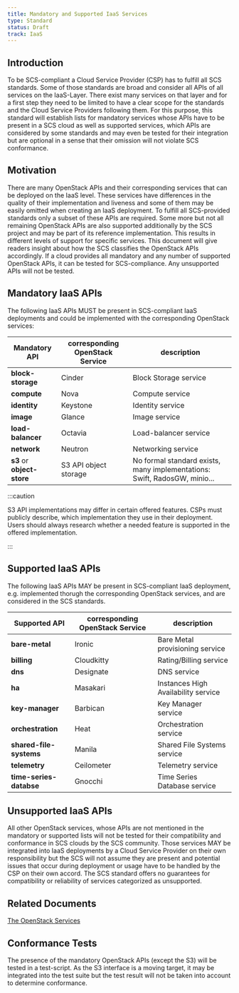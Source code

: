 ```yaml
---
title: Mandatory and Supported IaaS Services
type: Standard
status: Draft
track: IaaS
---
```


## Introduction

To be SCS-compliant a Cloud Service Provider (CSP) has to fulfill all SCS standards.
Some of those standards are broad and consider all APIs of all services on the IaaS-Layer.
There exist many services on that layer and for a first step they need to be limited to have a clear scope for the standards and the Cloud Service Providers following them.
For this purpose, this standard will establish lists for mandatory services whose APIs have to be present in a SCS cloud as well as supported services, which APIs are considered by some standards and may even be tested for their integration but are optional in a sense that their omission will not violate SCS conformance.

## Motivation

There are many OpenStack APIs and their corresponding services that can be deployed on the IaaS level.
These services have differences in the quality of their implementation and liveness and some of them may be easily omitted when creating an IaaS deployment.
To fulfill all SCS-provided standards only a subset of these APIs are required.
Some more but not all remaining OpenStack APIs are also supported additionally by the SCS project and may be part of its reference implementation.
This results in different levels of support for specific services.
This document will give readers insight about how the SCS classifies the OpenStack APIs accordingly.
If a cloud provides all mandatory and any number of supported OpenStack APIs, it can be tested for SCS-compliance.
Any unsupported APIs will not be tested.

## Mandatory IaaS APIs

The following IaaS APIs MUST be present in SCS-compliant IaaS deployments and could be implemented with the corresponding OpenStack services:

| Mandatory API | corresponding OpenStack Service | description |
|-----|-----|-----|
| **block-storage** | Cinder | Block Storage service |
| **compute** | Nova | Compute service |
| **identity** | Keystone | Identity service |
| **image** | Glance | Image service |
| **load-balancer** | Octavia | Load-balancer service |
| **network** | Neutron | Networking service |
| **s3** or **object-store** | S3 API object storage | No formal standard exists, many implementations: Swift, RadosGW, minio... |

:::caution

S3 API implementations may differ in certain offered features.
CSPs must publicly describe, which implementation they use in their deployment.
Users should always research whether a needed feature is supported in the offered implementation.

:::

## Supported IaaS APIs

The following IaaS APIs MAY be present in SCS-compliant IaaS deployment, e.g. implemented thorugh the corresponding OpenStack services, and are considered in the SCS standards.

| Supported API | corresponding OpenStack Service | description |
|-----|-----|-----|
| **bare-metal** | Ironic | Bare Metal provisioning service |
| **billing** | Cloudkitty | Rating/Billing service |
| **dns** | Designate | DNS service |
| **ha** | Masakari | Instances High Availability service |
| **key-manager** | Barbican | Key Manager service |
| **orchestration** | Heat | Orchestration service |
| **shared-file-systems** | Manila | Shared File Systems service |
| **telemetry** | Ceilometer | Telemetry service |
| **time-series-databse** | Gnocchi | Time Series Database service |

## Unsupported IaaS APIs

All other OpenStack services, whose APIs are not mentioned in the mandatory or supported lists will not be tested for their compatibility and conformance in SCS clouds by the SCS community.
Those services MAY be integrated into IaaS deployments by a Cloud Service Provider on their own responsibility but the SCS will not assume they are present and potential issues that occur during deployment or usage have to be handled by the CSP on their own accord.
The SCS standard offers no guarantees for compatibility or reliability of services categorized as unsupported.

## Related Documents

[The OpenStack Services](https://www.openstack.org/software/)

## Conformance Tests

The presence of the mandatory OpenStack APIs (except the S3) will be tested in a test-script.
As the S3 interface is a moving target, it may be integrated into the test suite but the test result will not be taken into account to determine conformance.
